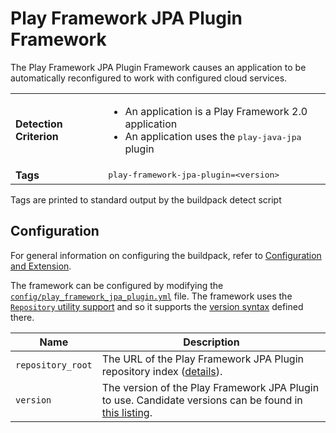 # Play Framework JPA Plugin Framework
The Play Framework JPA Plugin Framework causes an application to be automatically reconfigured to work with configured cloud services.

<table>
  <tr>
    <td><strong>Detection Criterion</strong></td>
    <td>
      <ul>
        <li>An application is a Play Framework 2.0 application</li>
        <li>An application uses the <tt>play-java-jpa</tt> plugin</li>
      </ul>
    </td>
  </tr>
  <tr>
    <td><strong>Tags</strong></td>
    <td><tt>play-framework-jpa-plugin=&lt;version&gt;</tt></td>
  </tr>
</table>
Tags are printed to standard output by the buildpack detect script

## Configuration
For general information on configuring the buildpack, refer to [Configuration and Extension][].

The framework can be configured by modifying the [`config/play_framework_jpa_plugin.yml`][] file.  The framework uses the [`Repository` utility support][repositories] and so it supports the [version syntax][] defined there.

| Name | Description
| ---- | -----------
| `repository_root` | The URL of the Play Framework JPA Plugin repository index ([details][repositories]).
| `version` | The version of the Play Framework JPA Plugin to use. Candidate versions can be found in [this listing][].

[Configuration and Extension]: ../README.md#Configuration-and-Extension
[`config/play_framework_jpa_plugin.yml`]: ../config/play_framework_jpa_plugin.yml
[repositories]: extending-repositories.md
[this listing]: http://download.pivotal.io.s3.amazonaws.com/play-jpa-plugin/index.yml
[version syntax]: extending-repositories.md#version-syntax-and-ordering
